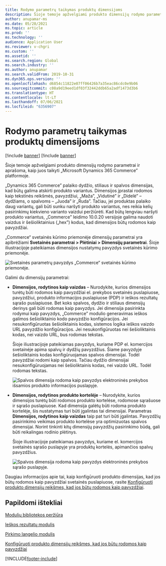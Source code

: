 ```yaml
---
title: Rodymo parametrų taikymas produktų dimensijoms
description: Šioje temoje apžvelgiami produkto dimensijų rodymo parametrai ir aprašoma, kaip juos taikyti „Microsoft Dynamics 365 Commerce” platformoje.
author: anupamar-ms
ms.date: 05/28/2021
ms.topic: article
ms.prod: ''
ms.technology: ''
audience: Application User
ms.reviewer: v-chgri
ms.custom: ''
ms.assetid: ''
ms.search.region: Global
ms.search.industry: ''
ms.author: anupamar
ms.search.validFrom: 2019-10-31
ms.dyn365.ops.version: ''
ms.openlocfilehash: d6854c11822e07ff06426b7a35eac86cdc0e9b06
ms.sourcegitcommit: c08a9d19eed1df03f32442ddb65a2adf1473d3b6
ms.translationtype: HT
ms.contentlocale: lt-LT
ms.lasthandoff: 07/06/2021
ms.locfileid: "6356907"
---
```

# <a name="apply-display-settings-for-product-dimensions"></a>Rodymo parametrų taikymas produktų dimensijoms

[!include [banner](includes/banner.md)]
[!include [banner](includes/preview-banner.md)]

Šioje temoje apžvelgiami produkto dimensijų rodymo parametrai ir aprašoma, kaip juos taikyti „Microsoft Dynamics 365 Commerce” platformoje.

„Dynamics 365 Commerce” palaiko dydžio, stiliaus ir spalvos dimensijas, kad būtų galima atskirti produkto variantus. Dimensijos įprastai rodomos kaip tekstinės reikšmės, pavyzdžiui, „Maža”, „Vidutinė” ir „Didelė” – dydžiams, o spalvoms – „Juoda” ir „Ruda”. Tačiau, jei produktas palaiko daug variantų, gali būti sunku naršyti produkto variantus, nes reikia kelių pasirinkimų kiekvieno varianto vaizdui peržiūrėti. Kad būtų lengviau naršyti produkto variantus, „Commerce” leidimo 10.0.20 versijoje galima naudoti vaizdus ir šešioliktainius („hex”) kodus, kad dimensijos būtų rodomos kaip pavyzdžiai.

„Commerce“ svetainės kūrimo priemonėje dimensijų parametrai yra apibrėžiami **Svetainės parametrai \> Plėtiniai \> Dimensijų parametrai**. Šioje iliustracijoje pateikiamas dimensijos nustatymų pavyzdys svetainės kūrimo priemonėje.

![Svetainės parametrų pavyzdys „Commerce“ svetainės kūrimo priemonėje.](./dev-itpro/media/swatch_site_settings.PNG)

Galimi du dimensijų parametrai:

- **Dimensijos, rodytinos kaip vaizdas** – Nurodykite, kurios dimensijos turėtų būti rodomos kaip pavyzdžiai el. prekybos svetainės puslapiuose, pavyzdžiui, produkto informacijos puslapiuose (PDP) ir ieškos rezultatų sąrašo puslapiuose. Bet koks spalvos, dydžio ir stiliaus dimensijų derinys gali būti rodomas kaip pavyzdys. Jei dimensija pasirinkta rodymui kaip pavyzdys, „Commerce” modulio generavimas ieškos galimos šešioliktainio kodo pavyzdžio konfigūracijos. Jei nesukonfigūruotas šešioliktainis kodas, sistemos logika ieškos vaizdo URL pavyzdžio konfigūracijos. Jei nesukonfigūruotas nei šešioliktainis kodas, nei vaizdo URL, bus rodomas tekstas.

    Šioje iliustracijoje pateikiamas pavyzdys, kuriame PDP el. komercijos svetainėje apima spalvų ir dydžių pavyzdžius. Šiame pavyzdyje šešioliktainis kodas konfigūruojamas spalvos dimensijai. Todėl pavyzdžiai rodomi kaip spalvos. Tačiau dydžio dimensijai nesukonfigūruojamas nei šešioliktainis kodas, nei vaizdo URL. Todėl rodomas tekstas.

    ![Spalvos dimensija rodoma kaip pavyzdys elektroninės prekybos išsamios produkto informacijos puslapyje.](./dev-itpro/media/swatch_pdp.png)

- **Dimensijos, rodytinos produkto kortelėje** – Nurodykite, kurios dimensijos turėtų būti rodomos produkto kortelėse, rodomose sąrašuose ir sąrašo puslapiuose. Kad dimensija galėtų būti rodoma produkto kortelėje, šis nustatymas turi būti įgalintas tai dimensijai. Parametras **Dimensijos, rodytinos kaip vaizdas** taip pat turi būti įgalintas. Pavyzdžių pasirinkimo veikimas produkto kortelėse yra optimizuotas spalvos dimensijai. Norint tinkinti kitų dimensijų pavyzdžių pasirinkimo būdą, gali būti reikalingas rodinio plėtinys.

    Šioje iliustracijoje pateikiamas pavyzdys, kuriame el. komercijos svetainės sąrašo puslapyje yra produktų kortelės, apimančios spalvų pavyzdžius.

    ![Spalvos dimensija rodoma kaip pavyzdys elektroninės prekybos sąrašo puslapyje.](./dev-itpro/media/swatch_searchresults.PNG)

Daugiau informacijos apie tai, kaip konfigūruoti produkto dimensijas, kad jos būtų rodomos kaip pavyzdžiai svetainės puslapiuose, rasite [Konfigūruoti produkto dimensijų reikšmes, kad jos būtų rodomos kaip pavyzdžiai](./dev-itpro/dimensions-swatch.md).

## <a name="additional-resources"></a>Papildomi ištekliai

[Modulių bibliotekos peržiūra](starter-kit-overview.md)

[Ieškos rezultatų modulis](search-result-module.md)

[Pirkimo langelio modulis](add-buy-box.md)

[Konfigūruoti produkto dimensijų reikšmes, kad jos būtų rodomos kaip pavyzdžiai](./dev-itpro/dimensions-swatch.md)

[!INCLUDE[footer-include](../includes/footer-banner.md)]
